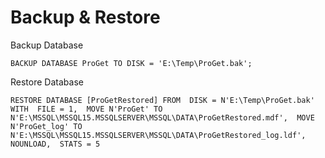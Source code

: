# Backup & Restore

Backup Database
```
BACKUP DATABASE ProGet TO DISK = 'E:\Temp\ProGet.bak';
```

Restore Database
```
RESTORE DATABASE [ProGetRestored] FROM  DISK = N'E:\Temp\ProGet.bak' WITH  FILE = 1,  MOVE N'ProGet' TO N'E:\MSSQL\MSSQL15.MSSQLSERVER\MSSQL\DATA\ProGetRestored.mdf',  MOVE N'ProGet_log' TO N'E:\MSSQL\MSSQL15.MSSQLSERVER\MSSQL\DATA\ProGetRestored_log.ldf',  NOUNLOAD,  STATS = 5
```